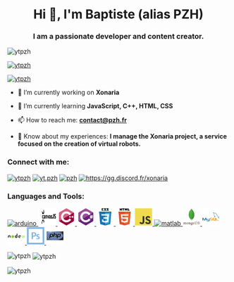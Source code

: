 <h1 align="center">Hi 👋, I'm Baptiste (alias PZH)</h1>
<h3 align="center">I am a passionate developer and content creator.</h3>

<p align="left"> <img src="https://komarev.com/ghpvc/?username=ytpzh&label=Profile%20views&color=0e75b6&style=flat" alt="ytpzh" /> </p>

<p align="left"> <a href="https://github.com/ryo-ma/github-profile-trophy"><img src="https://github-profile-trophy.vercel.app/?username=ytpzh" alt="ytpzh" /></a> </p>

<p align="left"> <a href="https://twitter.com/ytpzh" target="blank"><img src="https://img.shields.io/twitter/follow/ytpzh?logo=twitter&style=for-the-badge" alt="ytpzh" /></a> </p>

- 🔭 I’m currently working on **Xonaria**

- 🌱 I’m currently learning **JavaScript, C++, HTML, CSS**

- 📫 How to reach me: **contact@pzh.fr**

- 📄 Know about my experiences: **I manage the Xonaria project, a service focused on the creation of virtual robots.**

<h3 align="left">Connect with me:</h3>
<p align="left">
<a href="https://twitter.com/ytpzh" target="blank"><img align="center" src="https://raw.githubusercontent.com/rahuldkjain/github-profile-readme-generator/master/src/images/icons/Social/twitter.svg" alt="ytpzh" height="30" width="40" /></a>
<a href="https://instagram.com/yt.pzh" target="blank"><img align="center" src="https://raw.githubusercontent.com/rahuldkjain/github-profile-readme-generator/master/src/images/icons/Social/instagram.svg" alt="yt.pzh" height="30" width="40" /></a>
<a href="https://www.youtube.com/c/pzh" target="blank"><img align="center" src="https://raw.githubusercontent.com/rahuldkjain/github-profile-readme-generator/master/src/images/icons/Social/youtube.svg" alt="pzh" height="30" width="40" /></a>
<a href="https://discord.gg/https://gg.discord.fr/xonaria" target="blank"><img align="center" src="https://raw.githubusercontent.com/rahuldkjain/github-profile-readme-generator/master/src/images/icons/Social/discord.svg" alt="https://gg.discord.fr/xonaria" height="30" width="40" /></a>
</p>

<h3 align="left">Languages and Tools:</h3>
<p align="left"> <a href="https://www.arduino.cc/" target="_blank"> <img src="https://cdn.worldvectorlogo.com/logos/arduino-1.svg" alt="arduino" width="40" height="40"/> </a> <a href="https://canvasjs.com" target="_blank"> <img src="https://raw.githubusercontent.com/Hardik0307/Hardik0307/master/assets/canvasjs-charts.svg" alt="canvasjs" width="40" height="40"/> </a> <a href="https://www.w3schools.com/cpp/" target="_blank"> <img src="https://raw.githubusercontent.com/devicons/devicon/master/icons/cplusplus/cplusplus-original.svg" alt="cplusplus" width="40" height="40"/> </a> <a href="https://www.w3schools.com/cs/" target="_blank"> <img src="https://raw.githubusercontent.com/devicons/devicon/master/icons/csharp/csharp-original.svg" alt="csharp" width="40" height="40"/> </a> <a href="https://www.w3schools.com/css/" target="_blank"> <img src="https://raw.githubusercontent.com/devicons/devicon/master/icons/css3/css3-original-wordmark.svg" alt="css3" width="40" height="40"/> </a> <a href="https://www.w3.org/html/" target="_blank"> <img src="https://raw.githubusercontent.com/devicons/devicon/master/icons/html5/html5-original-wordmark.svg" alt="html5" width="40" height="40"/> </a> <a href="https://developer.mozilla.org/en-US/docs/Web/JavaScript" target="_blank"> <img src="https://raw.githubusercontent.com/devicons/devicon/master/icons/javascript/javascript-original.svg" alt="javascript" width="40" height="40"/> </a> <a href="https://www.mathworks.com/" target="_blank"> <img src="https://upload.wikimedia.org/wikipedia/commons/2/21/Matlab_Logo.png" alt="matlab" width="40" height="40"/> </a> <a href="https://www.mongodb.com/" target="_blank"> <img src="https://raw.githubusercontent.com/devicons/devicon/master/icons/mongodb/mongodb-original-wordmark.svg" alt="mongodb" width="40" height="40"/> </a> <a href="https://www.mysql.com/" target="_blank"> <img src="https://raw.githubusercontent.com/devicons/devicon/master/icons/mysql/mysql-original-wordmark.svg" alt="mysql" width="40" height="40"/> </a> <a href="https://nodejs.org" target="_blank"> <img src="https://raw.githubusercontent.com/devicons/devicon/master/icons/nodejs/nodejs-original-wordmark.svg" alt="nodejs" width="40" height="40"/> </a> <a href="https://www.photoshop.com/en" target="_blank"> <img src="https://raw.githubusercontent.com/devicons/devicon/master/icons/photoshop/photoshop-line.svg" alt="photoshop" width="40" height="40"/> </a> <a href="https://www.php.net" target="_blank"> <img src="https://raw.githubusercontent.com/devicons/devicon/master/icons/php/php-original.svg" alt="php" width="40" height="40"/> </a> </p>

<p><img align="left" src="https://github-readme-stats.vercel.app/api/top-langs?username=ytpzh&show_icons=true&locale=en&layout=compact" alt="ytpzh" /></p>

<p>&nbsp;<img align="center" src="https://github-readme-stats.vercel.app/api?username=ytpzh&show_icons=true&locale=en" alt="ytpzh" /></p>

<p><img align="center" src="https://github-readme-streak-stats.herokuapp.com/?user=ytpzh&" alt="ytpzh" /></p>

